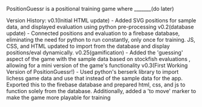 PositionGuessr is a positional training game where _______(do later)



Version History:
v0.1(Initial HTML update) - Added SVG positions for sample data, and displayed evaluation using python pre-processing
v0.2(database update) - Connected positions and evaluation to a firebase database, eliminating the need for python to run constantly, only once for training. JS, CSS, and HTML updated to import from the database and display positions/eval dynamically. 
v0.25(gamification) - Added the 'guessing' aspect of the game with the sample data based on stockfish evaluations , allowing for a mini version of the game's functionality
v0.3(First Working Version of PositionGuessr!) - Used python's berserk library to import lichess game data and use that instead of the sample data for the app. Exported this to the firebase database and prepared html, css, and js to function solely from the database. Additionally, added a 'to move' marker to make the game more playable for training
